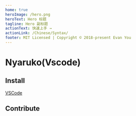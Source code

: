 ```yaml
---
home: true
heroImage: /hero.png
heroText: Hero 标题
tagline: Hero 副标题
actionText: 快速上手 →
actionLink: /Chinese/Syntax/
footer: MIT Licensed | Copyright © 2018-present Evan You
---
```


# Nyaruko(Vscode)

## Install

[VSCode](/Chinese/Syntax/)

## Contribute


